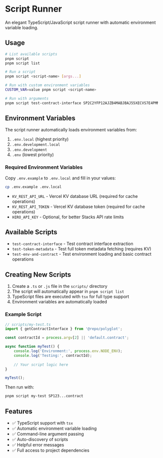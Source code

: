 # Script Runner

An elegant TypeScript/JavaScript script runner with automatic environment variable loading.

## Usage

```bash
# List available scripts
pnpm script
pnpm script list

# Run a script
pnpm script <script-name> [args...]

# Run with custom environment variables
CUSTOM_VAR=value pnpm script <script-name>

# Run with arguments
pnpm script test-contract-interface SP2C2YFP12AJZB4MABJBAJ55XECVS7E4PMMZ89YZR.arkadiko-token
```

## Environment Variables

The script runner automatically loads environment variables from:

1. `.env.local` (highest priority)
2. `.env.development.local` 
3. `.env.development`
4. `.env` (lowest priority)

### Required Environment Variables

Copy `.env.example` to `.env.local` and fill in your values:

```bash
cp .env.example .env.local
```

- `KV_REST_API_URL` - Vercel KV database URL (required for cache operations)
- `KV_REST_API_TOKEN` - Vercel KV database token (required for cache operations)
- `HIRO_API_KEY` - Optional, for better Stacks API rate limits

## Available Scripts

- `test-contract-interface` - Test contract interface extraction
- `test-token-metadata` - Test full token metadata fetching (requires KV)
- `test-env-and-contract` - Test environment loading and basic contract operations

## Creating New Scripts

1. Create a `.ts` or `.js` file in the `scripts/` directory
2. The script will automatically appear in `pnpm script list`
3. TypeScript files are executed with `tsx` for full type support
4. Environment variables are automatically loaded

### Example Script

```typescript
// scripts/my-test.ts
import { getContractInterface } from '@repo/polyglot';

const contractId = process.argv[2] || 'default.contract';

async function myTest() {
    console.log('Environment:', process.env.NODE_ENV);
    console.log('Testing:', contractId);
    
    // Your script logic here
}

myTest();
```

Then run with:
```bash
pnpm script my-test SP123...contract
```

## Features

- ✅ TypeScript support with `tsx`
- ✅ Automatic environment variable loading
- ✅ Command-line argument passing
- ✅ Auto-discovery of scripts
- ✅ Helpful error messages
- ✅ Full access to project dependencies